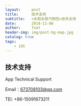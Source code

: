 ```yaml
---
layout:     post
title:      技术支持
subtitle:   <水和水蒸汽物性>技术支持
date:       2018-11-06
author:     fxet
header-img: img/post-bg-map.jpg
catalog: true
tags:
    - iOS
---
```


## 技术支持


App Technical Support 


Email：673708103@qq.com 


TEl: +86-15091673211



